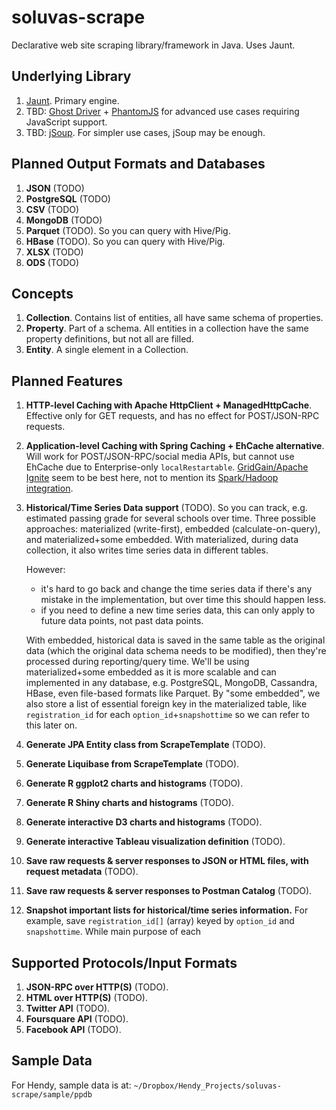 # soluvas-scrape
Declarative web site scraping library/framework in Java. Uses Jaunt.

## Underlying Library

1. [Jaunt](http://jaunt-api.com/). Primary engine.
2. TBD: [Ghost Driver](https://github.com/detro/ghostdriver) + [PhantomJS](http://phantomjs.org/) for advanced use cases requiring JavaScript support.
3. TBD: [jSoup](http://jsoup.org). For simpler use cases, jSoup may be enough.

## Planned Output Formats and Databases

1. **JSON** (TODO)
2. **PostgreSQL** (TODO)
3. **CSV** (TODO)
4. **MongoDB** (TODO)
5. **Parquet** (TODO). So you can query with Hive/Pig.
6. **HBase** (TODO). So you can query with Hive/Pig.
7. **XLSX** (TODO)
8. **ODS** (TODO)

## Concepts

1. **Collection**. Contains list of entities, all have same schema of properties.
2. **Property**. Part of a schema. All entities in a collection have the same property definitions, but not all are filled.
3. **Entity**. A single element in a Collection.

## Planned Features

1. **HTTP-level Caching with Apache HttpClient + ManagedHttpCache**. Effective only for GET requests, and has no effect
    for POST/JSON-RPC requests.

2. **Application-level Caching with Spring Caching + EhCache alternative**. Will work for
    POST/JSON-RPC/social media APIs, but cannot use EhCache due to Enterprise-only `localRestartable`.
    [GridGain/Apache Ignite](https://ignite.incubator.apache.org/) seem to be best here, not to mention its
    [Spark/Hadoop integration](https://apacheignite.readme.io/v1.2/docs/overview).

2. **Historical/Time Series Data support** (TODO). So you can track, e.g. estimated passing grade for several schools over time.
    Three possible approaches: materialized (write-first), embedded (calculate-on-query), and materialized+some embedded.
    With materialized, during data collection, it also writes time series data in different tables.
    
    However:
    
    * it's hard to go back and change the time series data if there's any mistake in the implementation,
      but over time this should happen less.
    * if you need to define a new time series data, this can only apply to future data points, not past data points.

    With embedded, historical data is saved in the same table as the original data (which the original data schema
    needs to be modified), then they're processed during reporting/query time.
    We'll be using materialized+some embedded as it is more scalable and can implemented in any database, e.g. PostgreSQL, MongoDB,
    Cassandra, HBase, even file-based formats like Parquet.
    By "some embedded", we also store a list of essential foreign key in the materialized table, 
    like `registration_id` for each `option_id`+`snapshottime` so we can refer to this later on.
    
3. **Generate JPA Entity class from ScrapeTemplate** (TODO).
4. **Generate Liquibase from ScrapeTemplate** (TODO).
5. **Generate R ggplot2 charts and histograms** (TODO).
6. **Generate R Shiny charts and histograms** (TODO).
7. **Generate interactive D3 charts and histograms** (TODO).
8. **Generate interactive Tableau visualization definition** (TODO).
9. **Save raw requests & server responses to JSON or HTML files, with request metadata** (TODO).
10. **Save raw requests & server responses to Postman Catalog** (TODO).
11. **Snapshot important lists for historical/time series information.**
    For example, save `registration_id[]` (array) keyed by `option_id` and `snapshottime`.
    While main purpose of each 

## Supported Protocols/Input Formats

1. **JSON-RPC over HTTP(S)** (TODO).
2. **HTML over HTTP(S)** (TODO).
3. **Twitter API** (TODO).
4. **Foursquare API** (TODO).
5. **Facebook API** (TODO).

## Sample Data

For Hendy, sample data is at: `~/Dropbox/Hendy_Projects/soluvas-scrape/sample/ppdb`
